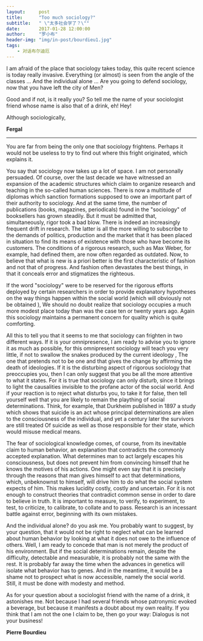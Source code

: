 ```yaml
---
layout:     post
title:      "Too much sociology?"
subtitle:   " \"太多社会学了？\""
date:       2017-01-28 12:00:00
author:     "罗小布"
header-img: "img/in-post/bourdieu1.jpg"
tags:
    - 对话布尔迪厄
---
```


I am afraid of the place that sociology takes today, this quite recent science is today really invasive. Everything (or almost) is seen from the angle of the classes ... And the individual alone ... Are you going to defend sociology, now that you have left the city of Men? 

Good and if not, is it really you? So tell me the name of your sociologist friend whose name is also that of a drink, eh! Hey! 

Although sociologically, 

**Fergal**

---

You are far from being the only one that sociology frightens. Perhaps it would not be useless to try to find out where this fright originated, which explains it. 

You say that sociology now takes up a lot of space. I am not personally persuaded. Of course, over the last decade we have witnessed an expansion of the academic structures which claim to organize research and teaching in the so-called human sciences. There is now a multitude of diplomas which sanction formations supposed to owe an important part of their authority to sociology. And at the same time, the number of publications (books, magazines, periodicals) found in the "sociology" of booksellers has grown steadily. But it must be admitted that, simultaneously, rigor took a bad blow. There is indeed an increasingly frequent drift in research. The latter is all the more willing to subscribe to the demands of politics, production and the market that it has been placed in situation to find its means of existence with those who have become its customers. The conditions of a rigorous research, such as Max Weber, for example, had defined them, are now often regarded as outdated. Now, to believe that what is new is a priori better is the first characteristic of fashion and not that of progress. And fashion often devastates the best things, in that it conceals error and stigmatizes the righteous. 

If the word "sociology" were to be reserved for the rigorous efforts deployed by certain researchers in order to provide explanatory hypotheses on the way things happen within the social world (which will obviously not be obtained ), We should no doubt realize that sociology occupies a much more modest place today than was the case ten or twenty years ago. Again this sociology maintains a permanent concern for quality which is quite comforting. 

All this to tell you that it seems to me that sociology can frighten in two different ways. If it is your omnipresence, I am ready to advise you to ignore it as much as possible, for this omnipresent sociology will teach you very little, if not to swallow the snakes produced by the current ideology , The one that pretends not to be one and that gives the change by affirming the death of ideologies. If it is the disturbing aspect of rigorous sociology that preoccupies you, then I can only suggest that you be all the more attentive to what it states. For it is true that sociology can only disturb, since it brings to light the causalities invisible to the profane actor of the social world. And if your reaction is to reject what disturbs you, to take it for false, then tell yourself well that you are likely to remain the plaything of social determinations. Think, for example, that Durkheim published in 1897 a study which shows that suicide is an act whose principal determinations are alien to the consciousness of the individual, and yet a century later the survivors are still treated Of suicide as well as those responsible for their state, which would misuse medical means. 

The fear of sociological knowledge comes, of course, from its inevitable claim to human behavior, an explanation that contradicts the commonly accepted explanation. What determines man to act largely escapes his consciousness, but does not prevent him from convincing himself that he knows the motives of his actions. One might even say that it is precisely through the reasons that man gives himself to act that determinations, which, unbeknownst to himself, will drive him to do what the social system expects of him. This makes lucidity costly, costly and uncertain. For it is not enough to construct theories that contradict common sense in order to dare to believe in truth. It is important to measure, to verify, to experiment, to test, to criticize, to calibrate, to collate and to pass. Research is an incessant battle against error, beginning with its own mistakes. 

And the individual alone? do you ask me. You probably want to suggest, by your question, that it would not be right to neglect what can be learned about human behavior by looking at what it does not owe to the influence of others. Well, I am ready to concede that man is not merely the product of his environment. But if the social determinations remain, despite the difficulty, detectable and measurable, it is probably not the same with the rest. It is probably far away the time when the advances in genetics will isolate what behavior has to genes. And in the meantime, it would be a shame not to prospect what is now accessible, namely the social world. Still, it must be done with modesty and method. 

As for your question about a sociologist friend with the name of a drink, it astonishes me. Not because I had several friends whose patronymic evoked a beverage, but because it manifests a doubt about my own reality. If you think that I am not the one I claim to be, then go your way: Dialogus is not your business! 

**Pierre Bourdieu**
